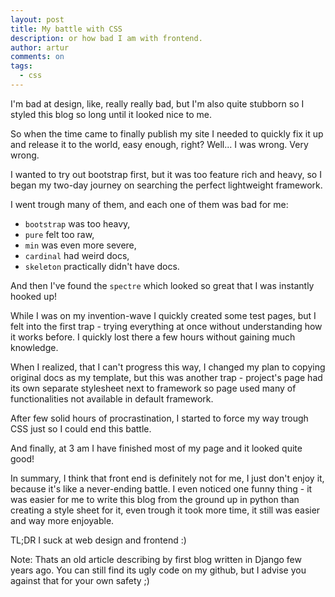 ```yaml
---
layout: post
title: My battle with CSS
description: or how bad I am with frontend.
author: artur
comments: on
tags:
  - css
---
```


I'm bad at design, like, really really bad, but I'm also quite stubborn so 
I styled this blog so long until it looked nice to me.


So when the time came to finally publish my site I needed to quickly fix it 
up and release it to the world, easy enough, right? Well... I was wrong. Very wrong.


I wanted to try out bootstrap first, but it was too feature rich and heavy, 
so I began my two-day journey on searching the perfect lightweight framework.


I went trough many of them, and each one of them was bad for me:
  - `bootstrap` was too heavy,
  - `pure` felt too raw,
  - `min` was even more severe,
  - `cardinal` had weird docs,
  - `skeleton` practically didn't have docs.


And then I've found the `spectre` which looked so great that I was instantly hooked up!


While I was on my invention-wave I quickly created some test pages, 
but I felt into the first trap - trying everything at once without understanding how it works before. 
I quickly lost there a few hours without gaining much knowledge.


When I realized, that I can't progress this way, I changed my plan to copying original 
docs as my template, but this was another trap - project's page had its own separate 
stylesheet next to framework so page used many of functionalities not available in default framework.


After few solid hours of procrastination, I started to force my way trough CSS just so 
I could end this battle.

And finally, at 3 am I have finished most of my page and it looked quite good!


In summary, I think that front end is definitely not for me, I just don't enjoy it, 
because it's like a never-ending battle.
I even noticed one funny thing - it was easier for me to write this blog from the ground 
up in python than creating a style sheet for it, even trough it took more time, 
it still was easier and way more enjoyable.


TL;DR I suck at web design and frontend :)


Note: Thats an old article describing by first blog written in Django few years ago. You can still find its ugly code on my github, but I advise you against that for your own safety ;)
